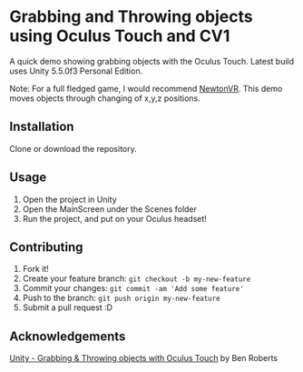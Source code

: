 # Grabbing and Throwing objects using Oculus Touch and CV1

A quick demo showing grabbing objects with the Oculus Touch. 
Latest build uses Unity 5.5.0f3 Personal Edition.

Note: For a full fledged game, I would recommend [NewtonVR](https://github.com/TomorrowTodayLabs/NewtonVR).
This demo moves objects through changing of x,y,z positions.
## Installation

Clone or download the repository.

## Usage

1. Open the project in Unity
2. Open the MainScreen under the Scenes folder
3. Run the project, and put on your Oculus headset!

## Contributing

1. Fork it!
2. Create your feature branch: `git checkout -b my-new-feature`
3. Commit your changes: `git commit -am 'Add some feature'`
4. Push to the branch: `git push origin my-new-feature`
5. Submit a pull request :D

## Acknowledgements 

[Unity - Grabbing & Throwing objects with Oculus Touch](https://www.youtube.com/watch?v=mFFta9OszzA&t) by Ben Roberts